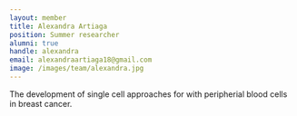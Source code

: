 ```yaml
---
layout: member
title: Alexandra Artiaga
position: Summer researcher
alumni: true
handle: alexandra
email: alexandraartiaga18@gmail.com
image: /images/team/alexandra.jpg
---
```


The development of single cell approaches for with peripherial blood cells in breast cancer.
